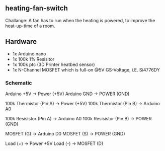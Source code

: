 ## heating-fan-switch

Challange: A fan has to run when the heating is powered, to improve the heat-up-time of a room.

## Hardware

- 1x Arduino nano
- 1x 100k 1% Resisitor
- 1x 100k ptc (3D Printer heatbed sensor)
- 1x N-Channel MOSFET which is full-on @5V GS-Voltage, i.E. Si4776DY

### Schematic

Arduino +5V -> Power (+5V)
Arduino GND  -> POWER (GND)

100k Thermistor (Pin A) -> Power (+5V)
100k Thermistor (Pin B) -> Arduino A0

100k Resisistor (Pin A) -> Arduino A0
100k Resisistor (Pin B) -> POWER (GND)

MOSFET (G) -> Arduino D0
MOSFET (S) -> POWER (GND)

Load (+) -> Power +5V
Load (-) -> MOSFET (D)
